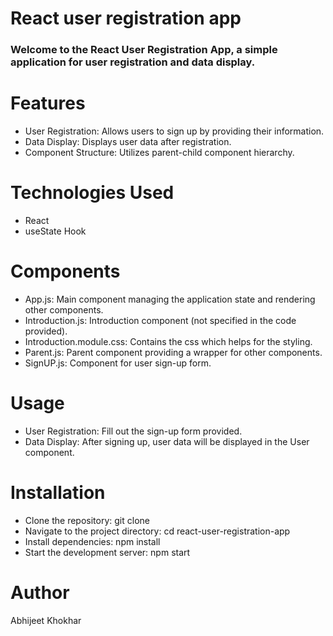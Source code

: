 # React user registration app

### Welcome to the React User Registration App, a simple application for user registration and data display.

# Features
- User Registration: Allows users to sign up by providing their information.
- Data Display: Displays user data after registration.
- Component Structure: Utilizes parent-child component hierarchy.

# Technologies Used
- React
- useState Hook

# Components
- App.js: Main component managing the application state and rendering other components.
- Introduction.js: Introduction component (not specified in the code provided).
- Introduction.module.css: Contains the css which helps for the styling.
- Parent.js: Parent component providing a wrapper for other components.
- SignUP.js: Component for user sign-up form.

# Usage
- User Registration: Fill out the sign-up form provided.
- Data Display: After signing up, user data will be displayed in the User component.

# Installation
- Clone the repository: git clone <repository-url>
- Navigate to the project directory: cd react-user-registration-app
- Install dependencies: npm install
- Start the development server: npm start

# Author
Abhijeet Khokhar
